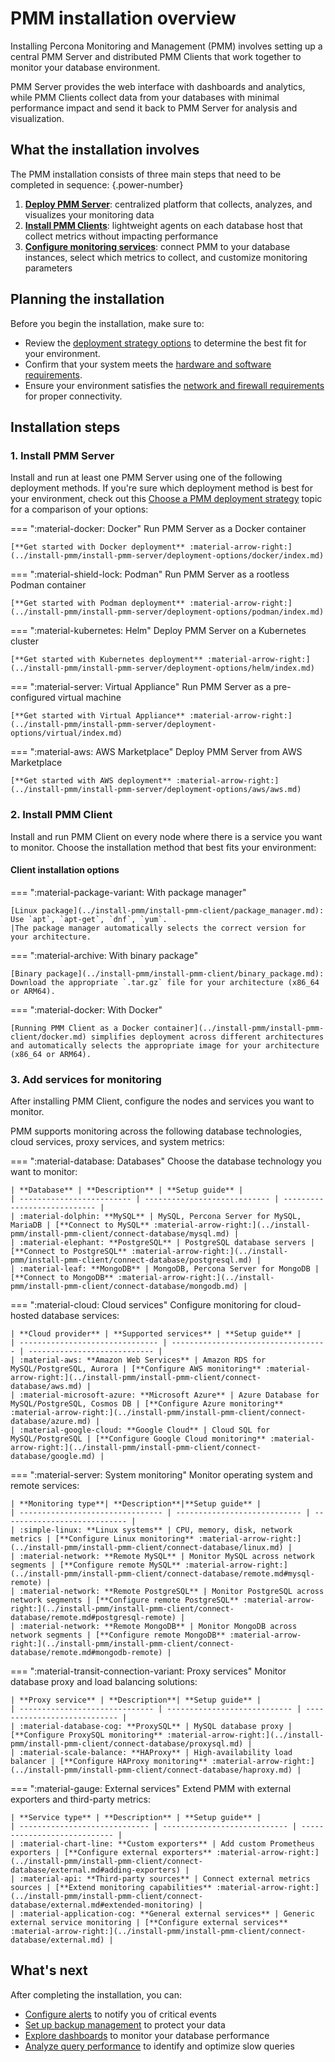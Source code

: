 # PMM installation overview

Installing Percona Monitoring and Management (PMM) involves setting up a central PMM Server and distributed PMM Clients that work together to monitor your database environment. 

PMM Server provides the web interface with dashboards and analytics, while PMM Clients collect data from your databases with minimal performance impact and send it back to PMM Server for analysis and visualization.

## What the installation involves

The PMM installation consists of three main steps that need to be completed in sequence: 
{.power-number}

1. **[Deploy PMM Server](#1-install-pmm-server)**: centralized platform that collects, analyzes, and visualizes your monitoring data
2. **[Install PMM Clients](#2-install-pmm-client)**: lightweight agents on each database host that collect metrics without impacting performance
3. **[Configure monitoring services](#3-add-services-for-monitoring)**: connect PMM to your database instances, select which metrics to collect, and customize monitoring parameters

## Planning the installation

Before you begin the installation, make sure to:

- Review the [deployment strategy options](../install-pmm/plan-pmm-installation/choose-deployment.md) to determine the best fit for your environment.  
- Confirm that your system meets the [hardware and software requirements](../install-pmm/plan-pmm-installation/hardware_and_system.md).  
- Ensure your environment satisfies the [network and firewall requirements](../install-pmm/plan-pmm-installation/network_and_firewall.md) for proper connectivity.

## Installation steps 

### 1. Install PMM Server

Install and run at least one PMM Server using one of the following deployment methods. If you're sure which deployment method is best for your environment, check out this [Choose a PMM deployment strategy](../install-pmm/plan-pmm-installation/choose-deployment.md) topic for a comparison of your options:

=== ":material-docker: Docker"
    Run PMM Server as a Docker container
    
    [**Get started with Docker deployment** :material-arrow-right:](../install-pmm/install-pmm-server/deployment-options/docker/index.md)

=== ":material-shield-lock: Podman"
    Run PMM Server as a rootless Podman container
    
    [**Get started with Podman deployment** :material-arrow-right:](../install-pmm/install-pmm-server/deployment-options/podman/index.md)

=== ":material-kubernetes: Helm"
    Deploy PMM Server on a Kubernetes cluster
    
    [**Get started with Kubernetes deployment** :material-arrow-right:](../install-pmm/install-pmm-server/deployment-options/helm/index.md)

=== ":material-server: Virtual Appliance"
    Run PMM Server as a pre-configured virtual machine
    
    [**Get started with Virtual Appliance** :material-arrow-right:](../install-pmm/install-pmm-server/deployment-options/virtual/index.md)

=== ":material-aws: AWS Marketplace"
    Deploy PMM Server from AWS Marketplace
    
    [**Get started with AWS deployment** :material-arrow-right:](../install-pmm/install-pmm-server/deployment-options/aws/aws.md)

### 2. Install PMM Client

Install and run PMM Client on every node where there is a service you want to monitor. Choose the installation method that best fits your environment:

#### Client installation options

=== ":material-package-variant: With package manager"

    [Linux package](../install-pmm/install-pmm-client/package_manager.md): Use `apt`, `apt-get`, `dnf`, `yum`. 
    |The package manager automatically selects the correct version for your architecture.

=== ":material-archive: With binary package"

    [Binary package](../install-pmm/install-pmm-client/binary_package.md): Download the appropriate `.tar.gz` file for your architecture (x86_64 or ARM64).

=== ":material-docker: With Docker"

    [Running PMM Client as a Docker container](../install-pmm/install-pmm-client/docker.md) simplifies deployment across different architectures and automatically selects the appropriate image for your architecture (x86_64 or ARM64).

### 3. Add services for monitoring

After installing PMM Client, configure the nodes and services you want to monitor. 

PMM supports monitoring across the following database technologies, cloud services, proxy services, and system metrics:

=== ":material-database: Databases"
    Choose the database technology you want to monitor:
    
    | **Database** | **Description** | **Setup guide** |
    | ------------------------- | ---------------------------- | ---------------------------- |
    | :material-dolphin: **MySQL** | MySQL, Percona Server for MySQL, MariaDB | [**Connect to MySQL** :material-arrow-right:](../install-pmm/install-pmm-client/connect-database/mysql.md) |
    | :material-elephant: **PostgreSQL** | PostgreSQL database servers | [**Connect to PostgreSQL** :material-arrow-right:](../install-pmm/install-pmm-client/connect-database/postgresql.md) |
    | :material-leaf: **MongoDB** | MongoDB, Percona Server for MongoDB | [**Connect to MongoDB** :material-arrow-right:](../install-pmm/install-pmm-client/connect-database/mongodb.md) |

=== ":material-cloud: Cloud services"
    Configure monitoring for cloud-hosted database services:
    
    | **Cloud provider** | **Supported services** | **Setup guide** |
    | ------------------------------- | ----------------------------------- | ---------------------------- |
    | :material-aws: **Amazon Web Services** | Amazon RDS for MySQL/PostgreSQL, Aurora | [**Configure AWS monitoring** :material-arrow-right:](../install-pmm/install-pmm-client/connect-database/aws.md) |
    | :material-microsoft-azure: **Microsoft Azure** | Azure Database for MySQL/PostgreSQL, Cosmos DB | [**Configure Azure monitoring** :material-arrow-right:](../install-pmm/install-pmm-client/connect-database/azure.md) |
    | :material-google-cloud: **Google Cloud** | Cloud SQL for MySQL/PostgreSQL | [**Configure Google Cloud monitoring** :material-arrow-right:](../install-pmm/install-pmm-client/connect-database/google.md) |

=== ":material-server: System monitoring"
    Monitor operating system and remote services:
    
    | **Monitoring type**| **Description**|**Setup guide** |
    | -------------------------------- | ---------------------------- | ---------------------------- |
    | :simple-linux: **Linux systems** | CPU, memory, disk, network metrics | [**Configure Linux monitoring** :material-arrow-right:](../install-pmm/install-pmm-client/connect-database/linux.md) |
    | :material-network: **Remote MySQL** | Monitor MySQL across network segments | [**Configure remote MySQL** :material-arrow-right:](../install-pmm/install-pmm-client/connect-database/remote.md#mysql-remote) |
    | :material-network: **Remote PostgreSQL** | Monitor PostgreSQL across network segments | [**Configure remote PostgreSQL** :material-arrow-right:](../install-pmm/install-pmm-client/connect-database/remote.md#postgresql-remote) |
    | :material-network: **Remote MongoDB** | Monitor MongoDB across network segments | [**Configure remote MongoDB** :material-arrow-right:](../install-pmm/install-pmm-client/connect-database/remote.md#mongodb-remote) |

=== ":material-transit-connection-variant: Proxy services"
    Monitor database proxy and load balancing solutions:
    
    | **Proxy service** | **Description**| **Setup guide** |
    | ------------------------------ | ---------------------------- | ---------------------------- |
    | :material-database-cog: **ProxySQL** | MySQL database proxy | [**Configure ProxySQL monitoring** :material-arrow-right:](../install-pmm/install-pmm-client/connect-database/proxysql.md) |
    | :material-scale-balance: **HAProxy** | High-availability load balancer | [**Configure HAProxy monitoring** :material-arrow-right:](../install-pmm/install-pmm-client/connect-database/haproxy.md) |

=== ":material-gauge: External services"
    Extend PMM with external exporters and third-party metrics:
    
    | **Service type** | **Description** | **Setup guide** |
    | ----------------------------- | ---------------------------- | ---------------------------- |
    | :material-chart-line: **Custom exporters** | Add custom Prometheus exporters | [**Configure external exporters** :material-arrow-right:](../install-pmm/install-pmm-client/connect-database/external.md#adding-exporters) |
    | :material-api: **Third-party sources** | Connect external metrics sources | [**Extend monitoring capabilities** :material-arrow-right:](../install-pmm/install-pmm-client/connect-database/external.md#extended-monitoring) |
    | :material-application-cog: **General external services** | Generic external service monitoring | [**Configure external services** :material-arrow-right:](../install-pmm/install-pmm-client/connect-database/external.md) |

## What's next

After completing the installation, you can:

- [Configure alerts](../alert/index.md) to notify you of critical events
- [Set up backup management](../backup/index.mdd) to protect your data
- [Explore dashboards](../use/dashboards-panels/index.md) to monitor your database performance
- [Analyze query performance](../use/qan/index.md) to identify and optimize slow queries
